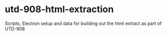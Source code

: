 # utd-908-html-extraction
Scripts, Electron setup and data for building out the html extract as part of UTD-908
